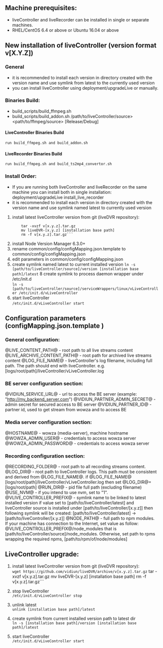 ## Machine prerequisites: ##
- liveController and liveRecorder can be installed in single or separate machines.
- RHEL/CentOS 6.4 or above or Ubuntu 16.04 or above 

## New installation of liveController (version format v[X.Y.Z]) ##
### General ###
- it is recommended to install each version in directory created with the version name and use symlink from latest to the currently used version
- you can install liveController using deployment/upgradeLive or manually.

### Binaries Build: ###
- build_scripts/build_ffmpeg.sh
- build_scripts/build_addon.sh /path/to/liveController/source> <path/to/ffmpeg/source> [Release/Debug]

#### LiveController Binaries Build
    run build_ffmpeg.sh and build_addon.sh

#### LiveRecorder Binaries Build
    run build_ffmpeg.sh and build_ts2mp4_convertor.sh

### Install Order: ###
* If you are running both liveController and liveRecorder on the same machine you can install both in single installation:
  deployment/upgradeLive <version> install_live_recorder
* it is recommended to install each version in directory created with the version name
 and use symlink named latest to currently used version
1. install latest liveController version from git (liveDVR repository):<br>
    ```wget https://github.com/vidiun/liveDVR/archive/v[x.y.z].tar.gz
        tar -xvzf v[x.y.z].tar.gz
        mv liveDVR-[x.y.z] [installation base path]
        rm -f v[x.y.z].tar.gz```

5. install Node Version Manager 6.3.0+<br>
6. rename common/config/configMapping.json.template to common/config/configMapping.json<br>
7. edit parameters in common/config/configMapping.json<br>
8. create symlink named latest to current installed version
    ```ln -s [path/to/liveController/source]/version [installation base path]/latest```
8 create symlink to process daemon wrapper under /etc/init.d<br>
    ```ln -s [path/to/liveController/source]/serviceWrappers/linux/vLiveController /etc/init.d/vLiveController```
9. start liveController<br>
    ```/etc/init.d/vLiveController start```

###


## Configuration parameters (configMapping.json.template ) ## 

### General configuration: ###
@LIVE_CONTENT_PATH@ - root path to all live streams content
@LIVE_ARCHIVE_CONTENT_PATH@ - root path for archived live streams content
@LOG_FILE_NAME@ - liveController's log filename, including full path. The path should end with liveController.
e.g. [logs/root/path]/liveController/vLiveController.log
### BE server configuration section: ###
@VIDIUN_SERVICE_URL@ - url to access the BE server (example:  "http://my_backend_server.com")
@VIDIUN_PARTNER_ADMIN_SECRET@ - admin secret for secured access to BE server
@VIDIUN_PARTNER_ID@ - partner id, used to get stream from wowza and to access BE
### Media server configuration section: ###
@HOSTNAME@ - wowza (media-server), machine hostname
@WOWZA_ADMIN_USER@ - credentials to access wowza server
@WOWZA_ADMIN_PASSWORD@ - credentials to access wowza server
### Recording configuration section: ###
@RECORDING_FOLDER@ - root path to all recording streams content.
@LOG_DIR@ - root path to liveController logs. This path must be consistent and derived from @LOG_FILE_NAME@.
if @LOG_FILE_NAME@ [logs/root/path]/liveController/vLiveController.log then set @LOG_DIR@=[logs/root/path]
@RUN_DIR@ - pid file full path (excluding filename)
@USE_NVM@ - if you intend to use nvm, set to "1".
@VLIVE_CONTROLLER_PREFIX@ - symlink name to be linked to latest installed version
if value set to [path/to/liveController/latest] and
liveController source is installed under [path/to/liveController/[x.y.z]]
then following symlink will be created:
[path/to/liveController/latest] -> [path/to/liveController/[x.y.z]]
@NODE_PATH@ - full path to npm modules. If your machine has connection to the Internet, set value as follow:
@VLIVE_CONTROLLER_PREFIX@/node_modules that is [path/to/liveController/source]/node_modules.
Otherwise, set path to rpms wrapping the required npms, [path/to/rpm/of/node/modules]
   
   
## LiveController upgrade: ##
1. install latest liveController version from git (liveDVR repository):<br>
    ```wget https://github.com/vidiun/liveDVR/archive/v[x.y.z].tar.gz```
       tar -xvzf v[x.y.z].tar.gz
       mv liveDVR-[x.y.z] [installation base path]
       rm -f v[x.y.z].tar.gz```

5. stop liveController<br>
    ```/etc/init.d/vLiveController stop```
6. unlink latest<br>
    ```unlink [installation base path]/latest```
7. create symlink from current installed version path to latest dir<br>
    ```ln -s [installation base path]/version [installation base path]/latest```
8. start liveController<br>
    ```/etc/init.d/vLiveController start```



